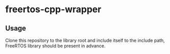 # freertos-cpp-wrapper

## Usage

Clone this repository to the library root and include itself to the include path, FreeRTOS library should be present in
advance.